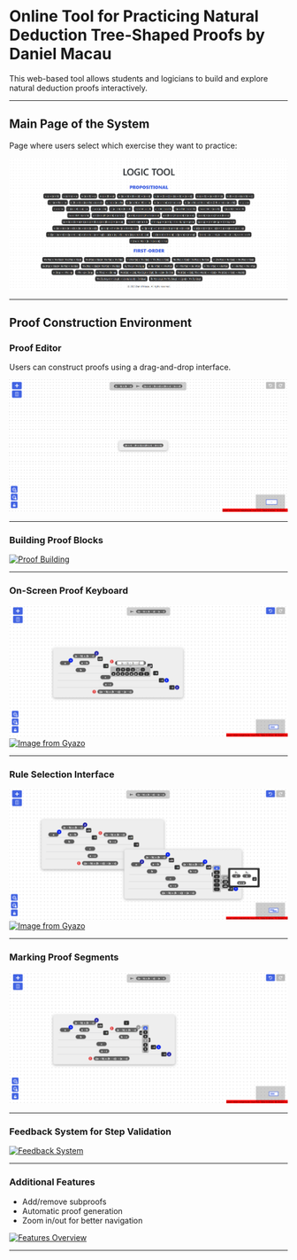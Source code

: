 # Online Tool for Practicing Natural Deduction Tree-Shaped Proofs by Daniel Macau

This web-based tool allows students and logicians to build and explore natural deduction proofs interactively.

---

## Main Page of the System

Page where users select which exercise they want to practice:

![Main Page](/prints/main.png)

---

## Proof Construction Environment

### Proof Editor

Users can construct proofs using a drag-and-drop interface.

![Proof Environment](/prints/env.png)

---

### Building Proof Blocks

[![Proof Building](https://i.gyazo.com/b4e834a69f6ff2ff014d32354b64104e.gif)](https://gyazo.com/b4e834a69f6ff2ff014d32354b64104e)

---

### On-Screen Proof Keyboard
![Rule Selection](/prints/keyboard.png)
[![Image from Gyazo](https://i.gyazo.com/424aa93fe916235ba5cbd6f5f6435c68.gif)](https://gyazo.com/424aa93fe916235ba5cbd6f5f6435c68)

---

### Rule Selection Interface

![Rule Selection](/prints/rule.png)
[![Image from Gyazo](https://i.gyazo.com/f50e4ab6c9b0d4b2750187ade6a2446e.gif)](https://gyazo.com/f50e4ab6c9b0d4b2750187ade6a2446e)

---

### Marking Proof Segments

![Marking](/prints/mark.png)

---

### Feedback System for Step Validation

[![Feedback System](https://i.gyazo.com/29246b8e7e4620e01019c21d9c35c58a.gif)](https://gyazo.com/29246b8e7e4620e01019c21d9c35c58a)

---

### Additional Features

- Add/remove subproofs
- Automatic proof generation
- Zoom in/out for better navigation

[![Features Overview](https://i.gyazo.com/833995b20d9a2872c278347781cc1bb8.gif)](https://gyazo.com/833995b20d9a2872c278347781cc1bb8)

---
